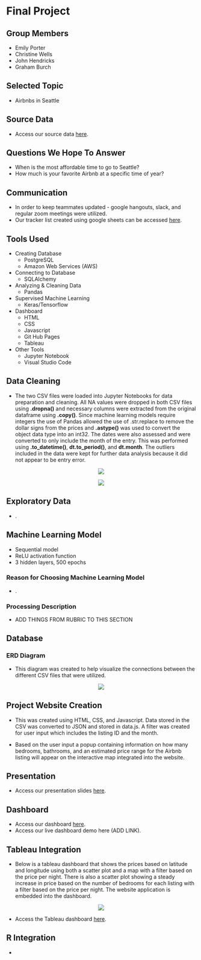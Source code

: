 # Final Project

## Group Members
* Emily Porter
* Christine Wells
* John Hendricks
* Graham Burch

## Selected Topic
* Airbnbs in Seattle

## Source Data
* Access our source data <a href="https://www.kaggle.com/datasets/airbnb/seattle" target="_blank">here</a>.

## Questions We Hope To Answer
* When is the most affordable time to go to Seattle?
* How much is your favorite Airbnb at a specific time of year?

## Communication
* In order to keep teammates updated - google hangouts, slack, and regular zoom meetings were utilized.
* Our tracker list created using google sheets can be accessed <a href="https://docs.google.com/spreadsheets/d/1tLIKKyJ99hu_YNYIIDx7AmVLVdwfLJwwXPZTy9znj38/edit?usp=sharing" target="_blank">here</a>.

## Tools Used
* Creating Database
    * PostgreSQL
    * Amazon Web Services (AWS)
* Connecting to Database
    * SQLAlchemy
* Analyzing & Cleaning Data
    * Pandas
* Supervised Machine Learning
    * Keras/Tensorflow
* Dashboard
    * HTML
    * CSS
    * Javascript
    * Git Hub Pages
    * Tableau
* Other Tools
    * Jupyter Notebook
    * Visual Studio Code

## Data Cleaning
* The two CSV files were loaded into Jupyter Notebooks for data preparation and cleaning. All NA values were dropped in both CSV files using **.dropna()** and necessary columns were extracted from the original dataframe using **.copy()**. Since machine learning models require integers the use of Pandas allowed the use of .str.replace to remove the dollar signs from the prices and **.astype()** was used to convert the object data type into an int32. The dates were also assessed and were converted to only include the month of the entry. This was performed using **.to_datetime()**, **dt.to_period()**, and **dt.month**. The outliers included in the data were kept for further data analysis because it did not appear to be entry error.

<p align="center">
  <img 
    src=Resources/images/data_cleaning_1.png
  >
</p>

<p align="center">
  <img 
    src=Resources/images/data_cleaning_2.png
  >
</p>

## Exploratory Data
* .

## Machine Learning Model
* Sequential model
* ReLU activation function 
* 3 hidden layers, 500 epochs 

### Reason for Choosing Machine Learning Model
* .

### Processing Description
* ADD THINGS FROM RUBRIC TO THIS SECTION

## Database

### ERD Diagram
* This diagram was created to help visualize the connections between the different CSV files that were utilized.

<p align="center">
  <img 
    src=Resources/images/ERD_2_clean.png
  >
</p>

## Project Website Creation
* This was created using HTML, CSS, and Javascript. Data stored in the CSV was converted to JSON and stored in data.js. A filter was created for user input which includes the listing ID and the month.

* Based on the user input a popup containing information on how many bedrooms, bathrooms, and an estimated price range for the Airbnb listing will appear on the interactive map integrated into the website. 

## Presentation
* Access our presentation slides <a href="https://docs.google.com/presentation/d/1icmLt7eO1Spff29124g_vV3Oj6s1S81FOCbXvFXCNaw/edit?usp=sharing" target="_blank">here</a>.

## Dashboard
* Access our dashboard <a href="https://emilyporter920.github.io/seattle_airbnb/templates/index.html" target="_blank">here</a>.
* Access our live dashboard demo here (ADD LINK).

## Tableau Integration
* Below is a tableau dashboard that shows the prices based on latitude and longitude using both a scatter plot and a map with a filter based on the price per night. There is also a scatter plot showing a steady increase in price based on the number of bedrooms for each listing with a filter based on the price per night. The website application is embedded into the dashboard.

<p align="center">
  <img 
    src=Resources/images/tableau_dashboard.png
  >
</p>

* Access the Tableau dashboard <a href="https://public.tableau.com/app/profile/emily.porter7135/viz/Dashboard_16656930095490/AirbnbPriceTrends?publish=yes" target="_blank">here</a>.

## R Integration
* 
